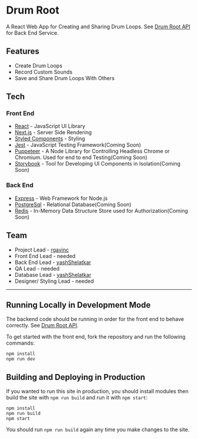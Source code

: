 # Drum Root

A React Web App for Creating and Sharing Drum Loops. See [Drum Root API](https://github.com/rgavinc/drum-root-api) for Back End Service.

## Features

- Create Drum Loops
- Record Custom Sounds
- Save and Share Drum Loops With Others

## Tech

### Front End

- [React](https://reactjs.org/) - JavaScript UI Library
- [Next.js](https://nextjs.org/) - Server Side Rendering
- [Styled Components](https://www.styled-components.com/) - Styling
- [Jest](https://jestjs.io/) - JavaScript Testing Framework(Coming Soon)
- [Puppeteer](https://developers.google.com/web/tools/puppeteer) - A Node Library for Controlling Headless Chrome or Chromium. Used for end to end Testing(Coming Soon)
- [Storybook](https://storybook.js.org/) - Tool for Developing UI Components in Isolation(Coming Soon)

### Back End

- [Express](https://expressjs.com/) - Web Framework for Node.js
- [PostgreSql](https://www.postgresql.org/) - Relational Database(Coming Soon)
- [Redis](https://redis.io/) - In-Memory Data Structure Store used for Authorization(Coming Soon)

## Team

- Project Lead - [rgavinc](https://github.com/rgavinc)
- Front End Lead - needed
- Back End Lead - [yashShelatkar](https://github.com/yashShelatkar)
- QA Lead - needed
- Database Lead - [yashShelatkar](https://github.com/yashShelatkar)
- Designer/ Styling Lead - needed

---

## Running Locally in Development Mode

The backend code should be running in order for the front end to behave correctly. See [Drum Root API](https://github.com/rgavinc/drum-root-api).

To get started with the front end, fork the repository and run the following commands:

    npm install
    npm run dev

## Building and Deploying in Production

If you wanted to run this site in production, you should install modules then build the site with `npm run build` and run it with `npm start`:

    npm install
    npm run build
    npm start

You should run `npm run build` again any time you make changes to the site.
